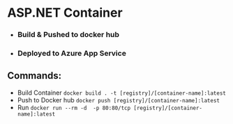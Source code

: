 # ASP.NET Container

- ### Build & Pushed to docker hub
- ### Deployed to Azure App Service

## Commands:

- Build Container
    `docker build . -t [registry]/[container-name]:latest`
- Push to Docker hub
    `docker push [registry]/[container-name]:latest`
- Run 
    `docker run --rm -d  -p 80:80/tcp [registry]/[container-name]:latest`
